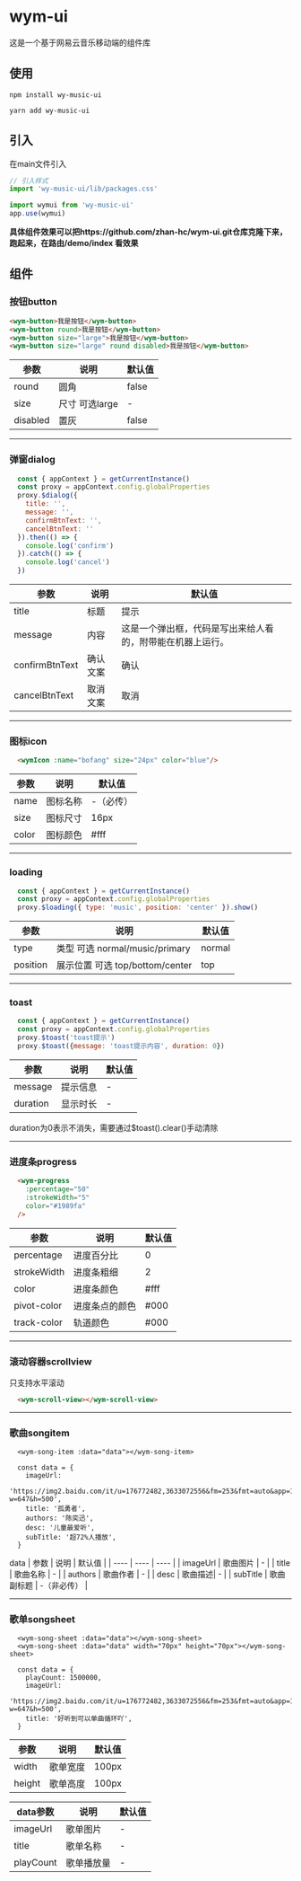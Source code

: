 # wym-ui
这是一个基于网易云音乐移动端的组件库

## 使用
```
npm install wy-music-ui

yarn add wy-music-ui
```
## 引入

在main文件引入

```js
// 引入样式
import 'wy-music-ui/lib/packages.css'

import wymui from 'wy-music-ui'
app.use(wymui)
```
**具体组件效果可以把https://github.com/zhan-hc/wym-ui.git仓库克隆下来，跑起来，在路由/demo/index 看效果**

## 组件
### 按钮button
```html
<wym-button>我是按钮</wym-button>
<wym-button round>我是按钮</wym-button>
<wym-button size="large">我是按钮</wym-button>
<wym-button size="large" round disabled>我是按钮</wym-button>

```
|  参数  | 说明  | 默认值  |
|  ----  | ----  | ----  |
| round  | 圆角 | false|
| size  | 尺寸 可选large | -|
| disabled  | 置灰 | false|

------
### 弹窗dialog
```js
  const { appContext } = getCurrentInstance()
  const proxy = appContext.config.globalProperties
  proxy.$dialog({
    title: '',
    message: '',
    confirmBtnText: '',
    cancelBtnText: ''
  }).then(() => {
    console.log('confirm')
  }).catch(() => {
    console.log('cancel')
  })
```
|  参数  | 说明  | 默认值  |
|  ----  | ----  | ----  |
| title  | 标题 | 提示 |
| message  | 内容 | 这是一个弹出框，代码是写出来给人看的，附带能在机器上运行。 |
| confirmBtnText  | 确认文案 | 确认|
| cancelBtnText  | 取消文案 | 取消|

------
### 图标icon

```html
  <wymIcon :name="bofang" size="24px" color="blue"/>
```
|  参数  | 说明  | 默认值  |
|  ----  | ----  | ----  |
| name  | 图标名称 | -（必传） |
| size  | 图标尺寸 | 16px |
| color  | 图标颜色 | #fff |

------
### loading

```js
  const { appContext } = getCurrentInstance()
  const proxy = appContext.config.globalProperties
  proxy.$loading({ type: 'music', position: 'center' }).show()
```
|  参数  | 说明  | 默认值  |
|  ----  | ----  | ----  |
| type  | 类型 可选 normal/music/primary  | normal |
| position  | 展示位置 可选 top/bottom/center | top |
------
### toast

```js
  const { appContext } = getCurrentInstance()
  const proxy = appContext.config.globalProperties
  proxy.$toast('toast提示')
  proxy.$toast({message: 'toast提示内容', duration: 0})
```
|  参数  | 说明  | 默认值  |
|  ----  | ----  | ----  |
| message  | 提示信息  | - |
| duration  | 显示时长 | - |

duration为0表示不消失，需要通过$toast().clear()手动清除


------
### 进度条progress

```html
  <wym-progress
    :percentage="50"
    :strokeWidth="5"
    color="#1989fa"
  />
```
|  参数  | 说明  | 默认值  |
|  ----  | ----  | ----  |
| percentage  | 进度百分比 | 0 |
| strokeWidth  | 进度条粗细 | 2 |
| color  | 进度条颜色 | #fff |
| pivot-color  | 进度条点的颜色 | #000 |
| track-color  | 轨道颜色 | #000 |

------
### 滚动容器scrollview

只支持水平滚动

```html
  <wym-scroll-view></wym-scroll-view>
```

------
### 歌曲songitem

```
  <wym-song-item :data="data"></wym-song-item>

  const data = {
    imageUrl:
      'https://img2.baidu.com/it/u=176772482,3633072556&fm=253&fmt=auto&app=120&f=JPEG?w=647&h=500',
    title: '孤勇者',
    authors: '陈奕迅',
    desc: '儿童最爱听',
    subTitle: '超72%人播放',
  }
```
data
|  参数  | 说明  | 默认值  |
|  ----  | ----  | ----  |
| imageUrl  | 歌曲图片 | - |
| title  | 歌曲名称 | - |
| authors  | 歌曲作者 | - |
| desc  | 歌曲描述| - |
| subTitle  | 歌曲副标题 | -（非必传） |

------
### 歌单songsheet

```
  <wym-song-sheet :data="data"></wym-song-sheet>
  <wym-song-sheet :data="data" width="70px" height="70px"></wym-song-sheet>

  const data = {
    playCount: 1500000,
    imageUrl:
      'https://img2.baidu.com/it/u=176772482,3633072556&fm=253&fmt=auto&app=120&f=JPEG?w=647&h=500',
    title: '好听到可以单曲循环吖',
  }
```

|  参数  | 说明  | 默认值  |
|  ----  | ----  | ----  |
| width  | 歌单宽度 | 100px |
| height  | 歌单高度 | 100px |

|  data参数  | 说明  | 默认值  |
|  ----  | ----  | ----  |
| imageUrl  | 歌单图片 | - |
| title  | 歌单名称 | - |
| playCount  | 歌单播放量 | - |